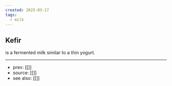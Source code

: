 ```yaml
---
created: 2025-03-17
tags:
  - milk
---
```

## Kefir
is a fermented milk similar to a thin yogurt.


---
- prev: [[]]
- source: [[]]
- see also: [[]] 